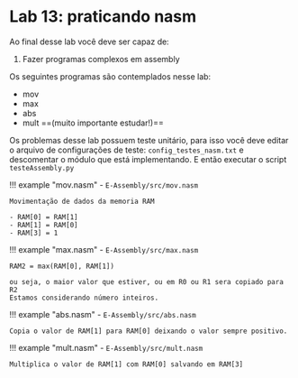 # Lab 13: praticando nasm

Ao final desse lab você deve ser capaz de:

1. Fazer programas complexos em assembly 

Os seguintes programas são contemplados nesse lab:

- mov
- max
- abs
- mult ==(muito importante estudar!)==



Os problemas desse lab possuem teste unitário, para isso você deve editar o arquivo de configurações de teste: `config_testes_nasm.txt` e descomentar o módulo que está implementando. E então executar o script `testeAssembly.py`

!!! example "mov.nasm" 
    - `E-Assembly/src/mov.nasm`
    
    Movimentação de dados da memoria RAM
    
    - RAM[0] = RAM[1]
    - RAM[1] = RAM[0]
    - RAM[3] = 1

!!! example "max.nasm" 
    - `E-Assembly/src/max.nasm`
    
    RAM2 = max(RAM[0], RAM[1])
    
    ou seja, o maior valor que estiver, ou em R0 ou R1 sera copiado para R2 
    Estamos considerando número inteiros.                                 
 
!!! example "abs.nasm" 
    - `E-Assembly/src/abs.nasm`
   
    Copia o valor de RAM[1] para RAM[0] deixando o valor sempre positivo.

!!! example "mult.nasm" 
    - `E-Assembly/src/mult.nasm`
 
    Multiplica o valor de RAM[1] com RAM[0] salvando em RAM[3]
